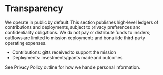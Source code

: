 # Transparency

We operate in public by default. This section publishes high‑level ledgers of contributions and deployments, subject to privacy preferences and confidentiality obligations. We do not pay or distribute funds to insiders; outflows are limited to mission deployments and bona fide third‑party operating expenses.

- Contributions: gifts received to support the mission
- Deployments: investments/grants made and outcomes

See Privacy Policy outline for how we handle personal information.
